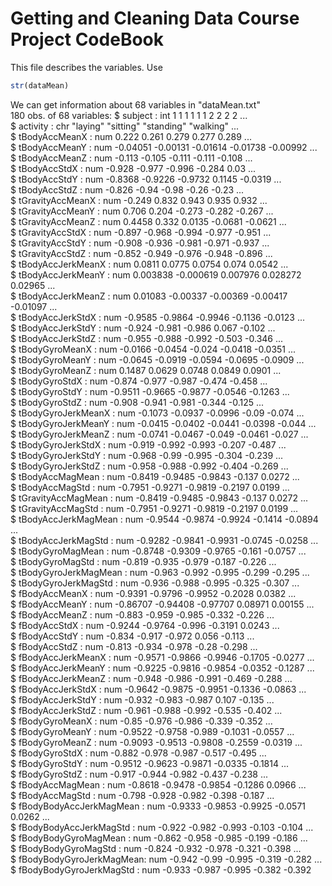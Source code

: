 # Getting and Cleaning Data Course Project CodeBook


This file describes the variables.
Use

```r
str(dataMean)
```
We can get information about 68 variables in "dataMean.txt"  
180 obs. of  68 variables:
 $ subject                 : int  1 1 1 1 1 1 2 2 2 2 ...  
 $ activity                : chr  "laying" "sitting" "standing" "walking" ...  
 $ tBodyAccMeanX           : num  0.222 0.261 0.279 0.277 0.289 ...  
 $ tBodyAccMeanY           : num  -0.04051 -0.00131 -0.01614 -0.01738 -0.00992 ...  
 $ tBodyAccMeanZ           : num  -0.113 -0.105 -0.111 -0.111 -0.108 ...  
 $ tBodyAccStdX            : num  -0.928 -0.977 -0.996 -0.284 0.03 ...  
 $ tBodyAccStdY            : num  -0.8368 -0.9226 -0.9732 0.1145 -0.0319 ...  
 $ tBodyAccStdZ            : num  -0.826 -0.94 -0.98 -0.26 -0.23 ...  
 $ tGravityAccMeanX        : num  -0.249 0.832 0.943 0.935 0.932 ...  
 $ tGravityAccMeanY        : num  0.706 0.204 -0.273 -0.282 -0.267 ...  
 $ tGravityAccMeanZ        : num  0.4458 0.332 0.0135 -0.0681 -0.0621 ...  
 $ tGravityAccStdX         : num  -0.897 -0.968 -0.994 -0.977 -0.951 ...  
 $ tGravityAccStdY         : num  -0.908 -0.936 -0.981 -0.971 -0.937 ...  
 $ tGravityAccStdZ         : num  -0.852 -0.949 -0.976 -0.948 -0.896 ...  
 $ tBodyAccJerkMeanX       : num  0.0811 0.0775 0.0754 0.074 0.0542 ...  
 $ tBodyAccJerkMeanY       : num  0.003838 -0.000619 0.007976 0.028272 0.02965 ...  
 $ tBodyAccJerkMeanZ       : num  0.01083 -0.00337 -0.00369 -0.00417 -0.01097 ...  
 $ tBodyAccJerkStdX        : num  -0.9585 -0.9864 -0.9946 -0.1136 -0.0123 ...  
 $ tBodyAccJerkStdY        : num  -0.924 -0.981 -0.986 0.067 -0.102 ...  
 $ tBodyAccJerkStdZ        : num  -0.955 -0.988 -0.992 -0.503 -0.346 ...  
 $ tBodyGyroMeanX          : num  -0.0166 -0.0454 -0.024 -0.0418 -0.0351 ...  
 $ tBodyGyroMeanY          : num  -0.0645 -0.0919 -0.0594 -0.0695 -0.0909 ...  
 $ tBodyGyroMeanZ          : num  0.1487 0.0629 0.0748 0.0849 0.0901 ...  
 $ tBodyGyroStdX           : num  -0.874 -0.977 -0.987 -0.474 -0.458 ...  
 $ tBodyGyroStdY           : num  -0.9511 -0.9665 -0.9877 -0.0546 -0.1263 ...  
 $ tBodyGyroStdZ           : num  -0.908 -0.941 -0.981 -0.344 -0.125 ...  
 $ tBodyGyroJerkMeanX      : num  -0.1073 -0.0937 -0.0996 -0.09 -0.074 ...  
 $ tBodyGyroJerkMeanY      : num  -0.0415 -0.0402 -0.0441 -0.0398 -0.044 ...  
 $ tBodyGyroJerkMeanZ      : num  -0.0741 -0.0467 -0.049 -0.0461 -0.027 ...  
 $ tBodyGyroJerkStdX       : num  -0.919 -0.992 -0.993 -0.207 -0.487 ...  
 $ tBodyGyroJerkStdY       : num  -0.968 -0.99 -0.995 -0.304 -0.239 ...  
 $ tBodyGyroJerkStdZ       : num  -0.958 -0.988 -0.992 -0.404 -0.269 ...  
 $ tBodyAccMagMean         : num  -0.8419 -0.9485 -0.9843 -0.137 0.0272 ...  
 $ tBodyAccMagStd          : num  -0.7951 -0.9271 -0.9819 -0.2197 0.0199 ...  
 $ tGravityAccMagMean      : num  -0.8419 -0.9485 -0.9843 -0.137 0.0272 ...  
 $ tGravityAccMagStd       : num  -0.7951 -0.9271 -0.9819 -0.2197 0.0199 ...  
 $ tBodyAccJerkMagMean     : num  -0.9544 -0.9874 -0.9924 -0.1414 -0.0894 ...  
 $ tBodyAccJerkMagStd      : num  -0.9282 -0.9841 -0.9931 -0.0745 -0.0258 ...  
 $ tBodyGyroMagMean        : num  -0.8748 -0.9309 -0.9765 -0.161 -0.0757 ...  
 $ tBodyGyroMagStd         : num  -0.819 -0.935 -0.979 -0.187 -0.226 ...  
 $ tBodyGyroJerkMagMean    : num  -0.963 -0.992 -0.995 -0.299 -0.295 ...  
 $ tBodyGyroJerkMagStd     : num  -0.936 -0.988 -0.995 -0.325 -0.307 ...  
 $ fBodyAccMeanX           : num  -0.9391 -0.9796 -0.9952 -0.2028 0.0382 ...  
 $ fBodyAccMeanY           : num  -0.86707 -0.94408 -0.97707 0.08971 0.00155 ...  
 $ fBodyAccMeanZ           : num  -0.883 -0.959 -0.985 -0.332 -0.226 ...  
 $ fBodyAccStdX            : num  -0.9244 -0.9764 -0.996 -0.3191 0.0243 ...  
 $ fBodyAccStdY            : num  -0.834 -0.917 -0.972 0.056 -0.113 ...  
 $ fBodyAccStdZ            : num  -0.813 -0.934 -0.978 -0.28 -0.298 ...  
 $ fBodyAccJerkMeanX       : num  -0.9571 -0.9866 -0.9946 -0.1705 -0.0277 ...  
 $ fBodyAccJerkMeanY       : num  -0.9225 -0.9816 -0.9854 -0.0352 -0.1287 ...  
 $ fBodyAccJerkMeanZ       : num  -0.948 -0.986 -0.991 -0.469 -0.288 ...  
 $ fBodyAccJerkStdX        : num  -0.9642 -0.9875 -0.9951 -0.1336 -0.0863 ...  
 $ fBodyAccJerkStdY        : num  -0.932 -0.983 -0.987 0.107 -0.135 ...  
 $ fBodyAccJerkStdZ        : num  -0.961 -0.988 -0.992 -0.535 -0.402 ...  
 $ fBodyGyroMeanX          : num  -0.85 -0.976 -0.986 -0.339 -0.352 ...  
 $ fBodyGyroMeanY          : num  -0.9522 -0.9758 -0.989 -0.1031 -0.0557 ...  
 $ fBodyGyroMeanZ          : num  -0.9093 -0.9513 -0.9808 -0.2559 -0.0319 ...  
 $ fBodyGyroStdX           : num  -0.882 -0.978 -0.987 -0.517 -0.495 ...  
 $ fBodyGyroStdY           : num  -0.9512 -0.9623 -0.9871 -0.0335 -0.1814 ...  
 $ fBodyGyroStdZ           : num  -0.917 -0.944 -0.982 -0.437 -0.238 ...  
 $ fBodyAccMagMean         : num  -0.8618 -0.9478 -0.9854 -0.1286 0.0966 ...  
 $ fBodyAccMagStd          : num  -0.798 -0.928 -0.982 -0.398 -0.187 ...  
 $ fBodyBodyAccJerkMagMean : num  -0.9333 -0.9853 -0.9925 -0.0571 0.0262 ...  
 $ fBodyBodyAccJerkMagStd  : num  -0.922 -0.982 -0.993 -0.103 -0.104 ...  
 $ fBodyBodyGyroMagMean    : num  -0.862 -0.958 -0.985 -0.199 -0.186 ...    
 $ fBodyBodyGyroMagStd     : num  -0.824 -0.932 -0.978 -0.321 -0.398 ...  
 $ fBodyBodyGyroJerkMagMean: num  -0.942 -0.99 -0.995 -0.319 -0.282 ...  
 $ fBodyBodyGyroJerkMagStd : num  -0.933 -0.987 -0.995 -0.382 -0.392  
